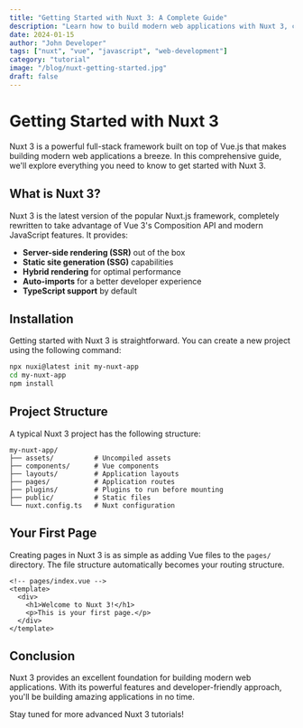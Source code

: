 ```yaml
---
title: "Getting Started with Nuxt 3: A Complete Guide"
description: "Learn how to build modern web applications with Nuxt 3, covering installation, configuration, and best practices for Vue.js developers."
date: 2024-01-15
author: "John Developer"
tags: ["nuxt", "vue", "javascript", "web-development"]
category: "tutorial"
image: "/blog/nuxt-getting-started.jpg"
draft: false
---
```


# Getting Started with Nuxt 3

Nuxt 3 is a powerful full-stack framework built on top of Vue.js that makes building modern web applications a breeze. In this comprehensive guide, we'll explore everything you need to know to get started with Nuxt 3.

## What is Nuxt 3?

Nuxt 3 is the latest version of the popular Nuxt.js framework, completely rewritten to take advantage of Vue 3's Composition API and modern JavaScript features. It provides:

- **Server-side rendering (SSR)** out of the box
- **Static site generation (SSG)** capabilities
- **Hybrid rendering** for optimal performance
- **Auto-imports** for a better developer experience
- **TypeScript support** by default

## Installation

Getting started with Nuxt 3 is straightforward. You can create a new project using the following command:

```bash
npx nuxi@latest init my-nuxt-app
cd my-nuxt-app
npm install
```

## Project Structure

A typical Nuxt 3 project has the following structure:

```
my-nuxt-app/
├── assets/          # Uncompiled assets
├── components/      # Vue components
├── layouts/         # Application layouts
├── pages/           # Application routes
├── plugins/         # Plugins to run before mounting
├── public/          # Static files
└── nuxt.config.ts   # Nuxt configuration
```

## Your First Page

Creating pages in Nuxt 3 is as simple as adding Vue files to the `pages/` directory. The file structure automatically becomes your routing structure.

```vue
<!-- pages/index.vue -->
<template>
  <div>
    <h1>Welcome to Nuxt 3!</h1>
    <p>This is your first page.</p>
  </div>
</template>
```

## Conclusion

Nuxt 3 provides an excellent foundation for building modern web applications. With its powerful features and developer-friendly approach, you'll be building amazing applications in no time.

Stay tuned for more advanced Nuxt 3 tutorials!
